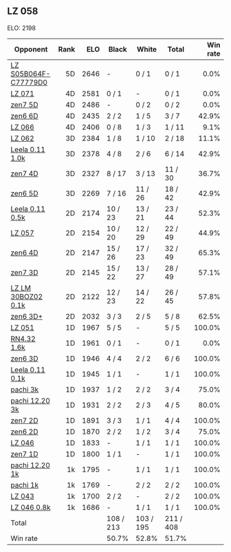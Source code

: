 ## LZ 058 ##

ELO: 2198

Opponent | Rank | ELO | Black | White | Total | Win rate
---------|-----:|----:|-------|-------|-------|-------:
[LZ S05B064F-C77779D0](LZ%20S05B064F-C77779D0.md) | 5D | 2646 | - | 0 / 1 | 0 / 1 | 0.0%
[LZ 071](LZ%20071.md) | 4D | 2581 | 0 / 1 | - | 0 / 1 | 0.0%
[zen7 5D](zen7%205D.md) | 4D | 2486 | - | 0 / 2 | 0 / 2 | 0.0%
[zen6 6D](zen6%206D.md) | 4D | 2435 | 2 / 2 | 1 / 5 | 3 / 7 | 42.9%
[LZ 066](LZ%20066.md) | 4D | 2406 | 0 / 8 | 1 / 3 | 1 / 11 | 9.1%
[LZ 062](LZ%20062.md) | 3D | 2384 | 1 / 8 | 1 / 10 | 2 / 18 | 11.1%
[Leela 0.11 1.0k](Leela%200.11%201.0k.md) | 3D | 2378 | 4 / 8 | 2 / 6 | 6 / 14 | 42.9%
[zen7 4D](zen7%204D.md) | 3D | 2327 | 8 / 17 | 3 / 13 | 11 / 30 | 36.7%
[zen6 5D](zen6%205D.md) | 3D | 2269 | 7 / 16 | 11 / 26 | 18 / 42 | 42.9%
[Leela 0.11 0.5k](Leela%200.11%200.5k.md) | 2D | 2174 | 10 / 23 | 13 / 21 | 23 / 44 | 52.3%
[LZ 057](LZ%20057.md) | 2D | 2154 | 10 / 20 | 12 / 29 | 22 / 49 | 44.9%
[zen6 4D](zen6%204D.md) | 2D | 2147 | 15 / 26 | 17 / 23 | 32 / 49 | 65.3%
[zen7 3D](zen7%203D.md) | 2D | 2145 | 15 / 22 | 13 / 27 | 28 / 49 | 57.1%
[LZ LM 30BOZ02 0.1k](LZ%20LM%2030BOZ02%200.1k.md) | 2D | 2122 | 12 / 23 | 14 / 22 | 26 / 45 | 57.8%
[zen6 3D+](zen6%203D+.md) | 2D | 2032 | 3 / 3 | 2 / 5 | 5 / 8 | 62.5%
[LZ 051](LZ%20051.md) | 1D | 1967 | 5 / 5 | - | 5 / 5 | 100.0%
[RN4.32 1.6k](RN4.32%201.6k.md) | 1D | 1961 | 0 / 1 | - | 0 / 1 | 0.0%
[zen6 3D](zen6%203D.md) | 1D | 1946 | 4 / 4 | 2 / 2 | 6 / 6 | 100.0%
[Leela 0.11 0.1k](Leela%200.11%200.1k.md) | 1D | 1945 | 1 / 1 | - | 1 / 1 | 100.0%
[pachi 3k](pachi%203k.md) | 1D | 1937 | 1 / 2 | 2 / 2 | 3 / 4 | 75.0%
[pachi 12.20 3k](pachi%2012.20%203k.md) | 1D | 1931 | 2 / 2 | 2 / 3 | 4 / 5 | 80.0%
[zen7 2D](zen7%202D.md) | 1D | 1891 | 3 / 3 | 1 / 1 | 4 / 4 | 100.0%
[zen6 2D](zen6%202D.md) | 1D | 1870 | 2 / 2 | 1 / 2 | 3 / 4 | 75.0%
[LZ 046](LZ%20046.md) | 1D | 1833 | - | 1 / 1 | 1 / 1 | 100.0%
[zen7 1D](zen7%201D.md) | 1D | 1800 | 1 / 1 | - | 1 / 1 | 100.0%
[pachi 12.20 1k](pachi%2012.20%201k.md) | 1k | 1795 | - | 1 / 1 | 1 / 1 | 100.0%
[pachi 1k](pachi%201k.md) | 1k | 1769 | - | 2 / 2 | 2 / 2 | 100.0%
[LZ 043](LZ%20043.md) | 1k | 1700 | 2 / 2 | - | 2 / 2 | 100.0%
[LZ 046 0.8k](LZ%20046%200.8k.md) | 1k | 1686 | - | 1 / 1 | 1 / 1 | 100.0%
Total | | | 108 / 213 | 103 / 195 | 211 / 408 | 
Win rate| | | 50.7% | 52.8% | 51.7% | 

